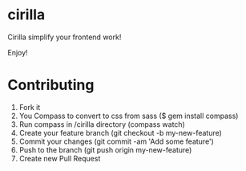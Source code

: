# cirilla

Cirilla simplify your frontend work!

Enjoy!

# Contributing

1. Fork it
2. You Compass to convert to css from sass ($ gem install compass)
3. Run compass in /cirilla directory (compass watch)
4. Create your feature branch (git checkout -b my-new-feature)
5. Commit your changes (git commit -am 'Add some feature')
6. Push to the branch (git push origin my-new-feature)
7. Create new Pull Request
